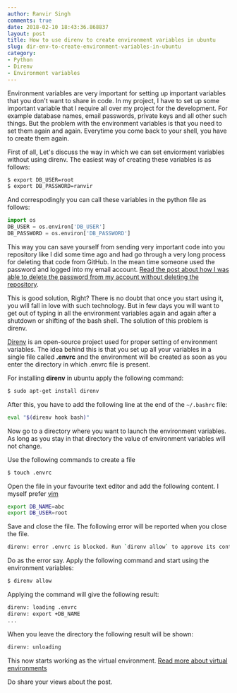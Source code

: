 ```yaml
---
author: Ranvir Singh
comments: true
date: 2018-02-10 18:43:36.868837
layout: post
title: How to use direnv to create environment variables in ubuntu
slug: dir-env-to-create-environment-variables-in-ubuntu
category:
- Python
- Direnv
- Environment variables
---
```

Environment variables are very important for setting up important variables that you don't want to share in code. In my project, I have to set up some important variable that I require all over my project for the development. For example database names, email passwords, private keys and all other such things. But the problem with the environment variables is that you need to set them again and again. Everytime you come back to your shell, you have to create them again.

First of all, Let's discuss the way in which we can set enviorment variables without using direnv. The easiest way of creating these variables is as follows:

```bash
$ export DB_USER=root
$ export DB_PASSWORD=ranvir
```

And correspodingly you can call these variables in the python file as follows:

```python
import os
DB_USER = os.environ['DB_USER']
DB_PASSWORD = os.environ['DB_PASSWORD']
```

This way you can save yourself from sending very important code into you repository like I did some time ago and had go through a very long process for deleting that code from GitHub. In the mean time someone used the password and logged into my email account. [Read the post about how I was able to delete the password from my account without deleting the repository](http://singh1114.github.io/blog/how-to-remove-extra-sensitive-information-from-git-commits/).

This is good solution, Right? There is no doubt that once you start using it, you will fall in love with such technology. But in few days you will want to get out of typing in all the environment variables again and again after a shutdown or shifting of the bash shell. The solution of this problem is direnv.

[Direnv](https://github.com/direnv/direnv) is an open-source project used for proper setting of environment variables. The idea behind this is that you set up all your variables in a single file called **.envrc** and the environment will be created as soon as you enter the directory in which .envrc file is present.

For installing **direnv** in ubuntu apply the following command:

```bash
$ sudo apt-get install direnv
```

After this, you have to add the following line at the end of the `~/.bashrc` file:

```bash
eval "$(direnv hook bash)"
```

Now go to a directory where you want to launch the environment variables. As long as you stay in that directory the value of environment variables will not change. 

Use the following commands to create a file

```bash
$ touch .envrc 
```

Open the file in your favourite text editor and add the following content. I myself prefer [vim](http://singh1114.github.io/blog/vim-the-best-text-editor/)

```bash
export DB_NAME=abc                                                          
export DB_USER=root
```

Save and close the file. The following error will be reported when you close the file.

```bash
direnv: error .envrc is blocked. Run `direnv allow` to approve its content
```

Do as the error say. Apply the following command and start using the environment variables:

```bash
$ direnv allow
```

Applying the command will give the following result:

```bash
direnv: loading .envrc
direnv: export +DB_NAME
...
```

When you leave the directory the following result will be shown:

```bash
direnv: unloading
```

This now starts working as the virtual environment. [Read more about virtual environments](http://singh1114.github.io/how-to-install-django-using-virtual-environment/)

Do share your views about the post.
